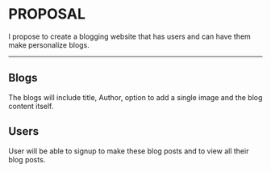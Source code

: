 # PROPOSAL

I propose to create a blogging website that has users and can have them make personalize blogs.

<hr>

## Blogs

The blogs will include title, Author, option to add a single image and the blog content itself.

## Users

User will be able to signup to make these blog posts and to view all their blog posts.
